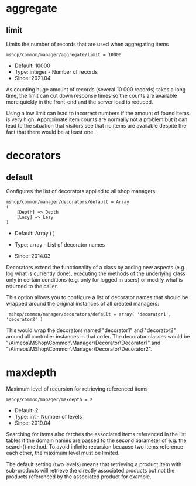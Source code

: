 
# aggregate
## limit

Limits the number of records that are used when aggregating items

```
mshop/common/manager/aggregate/limit = 10000
```

* Default: 10000
* Type: integer - Number of records
* Since: 2021.04

As counting huge amount of records (several 10 000 records) takes a long time,
the limit can cut down response times so the counts are available more quickly
in the front-end and the server load is reduced.

Using a low limit can lead to incorrect numbers if the amount of found items
is very high. Approximate item counts are normally not a problem but it can
lead to the situation that visitors see that no items are available despite
the fact that there would be at least one.


# decorators
## default

Configures the list of decorators applied to all shop managers

```
mshop/common/manager/decorators/default = Array
(
    [Depth] => Depth
    [Lazy] => Lazy
)
```

* Default: Array
(
)

* Type: array - List of decorator names
* Since: 2014.03

Decorators extend the functionality of a class by adding new aspects
(e.g. log what is currently done), executing the methods of the underlying
class only in certain conditions (e.g. only for logged in users) or
modify what is returned to the caller.

This option allows you to configure a list of decorator names that should
be wrapped around the original instances of all created managers:

```
 mshop/common/manager/decorators/default = array( 'decorator1', 'decorator2' )
```

This would wrap the decorators named "decorator1" and "decorator2" around
all controller instances in that order. The decorator classes would be
"\Aimeos\MShop\Common\Manager\Decorator\Decorator1" and
"\Aimeos\MShop\Common\Manager\Decorator\Decorator2".


# maxdepth

Maximum level of recursion for retrieving referenced items

```
mshop/common/manager/maxdepth = 2
```

* Default: 2
* Type: int - Number of levels
* Since: 2019.04

Searching for items also fetches the associated items referenced in the
list tables if the domain names are passed to the second parameter of e.g. the
search() method. To avoid infinite recursion because two items reference
each other, the maximum level must be limited.

The default setting (two levels) means that retrieving a product item with
sub-products will retrieve the directly associated products but not the
products referenced by the associated product for example.
